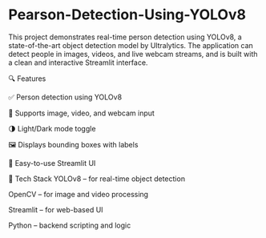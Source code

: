 # Pearson-Detection-Using-YOLOv8
This project demonstrates real-time person detection using YOLOv8, a state-of-the-art object detection model by Ultralytics. The application can detect people in images, videos, and live webcam streams, and is built with a clean and interactive Streamlit interface.

🔍 Features

✅ Person detection using YOLOv8

📸 Supports image, video, and webcam input

🌗 Light/Dark mode toggle

🖼️ Displays bounding boxes with labels

📁 Easy-to-use Streamlit UI

🧠 Tech Stack
YOLOv8 – for real-time object detection

OpenCV – for image and video processing

Streamlit – for web-based UI

Python – backend scripting and logic

